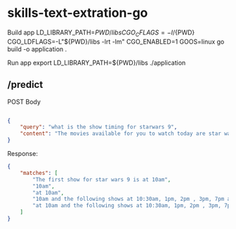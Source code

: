 # skills-text-extration-go

Build app
LD_LIBRARY_PATH=${PWD}/libs CGO_CFLAGS=-I/${PWD} CGO_LDFLAGS=-L"${PWD}/libs -lrt -lm" CGO_ENABLED=1 GOOS=linux go build -o application .

Run app
export LD_LIBRARY_PATH=${PWD}/libs
./application


## /predict

POST Body

```json

{
	"query": "what is the show timing for starwars 9",
	"content": "The movies available for you to watch today are star wars 9, fast and furious, ABCD, EFGH, Rush Hour.  The first show for star wars 9 is at 10am and the following shows at 10:30am, 1pm, 2pm , 3pm, 7pm and midnight 12am."
}

```

Response:

```json
{
    "matches": [
        "The first show for star wars 9 is at 10am",
        "10am",
        "at 10am",
        "10am and the following shows at 10:30am, 1pm, 2pm , 3pm, 7pm and midnight 12am.",
        "at 10am and the following shows at 10:30am, 1pm, 2pm , 3pm, 7pm and midnight 12am."
    ]
}
```